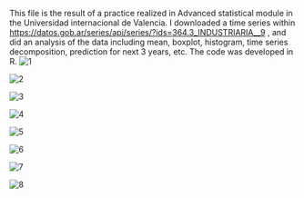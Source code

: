 This file is the result of a practice realized in Advanced statistical module in the Universidad internacional de Valencia.
I downloaded a time series within https://datos.gob.ar/series/api/series/?ids=364.3_INDUSTRIARIA__9 , and did an analysis of the data including mean, boxplot, histogram, time series decomposition, prediction for next 3 years, etc.
The code was developed in R.
![1](https://github.com/marielabvargas/timeseries/assets/1233695/ae0c605e-0c99-43e7-8728-79b7c7f88944)

![2](https://github.com/marielabvargas/timeseries/assets/1233695/8e1f0ba0-a267-443f-828a-fa6fc7198e29)

![3](https://github.com/marielabvargas/timeseries/assets/1233695/0d63c6df-c669-4dad-bccd-a712def4c40f)

![4](https://github.com/marielabvargas/timeseries/assets/1233695/24027a72-537b-478e-a2d2-4231787856ea)

![5](https://github.com/marielabvargas/timeseries/assets/1233695/f36f9d78-7ae0-4dc0-b41f-e7c07ad2916c)

![6](https://github.com/marielabvargas/timeseries/assets/1233695/d819db72-b770-4499-9c94-4e569a357c7e)

![7](https://github.com/marielabvargas/timeseries/assets/1233695/229f615b-bb48-4dba-8976-2631bbe9212f)

![8](https://github.com/marielabvargas/timeseries/assets/1233695/ef3d3b08-be38-45e7-8f8d-e338c7e9b626)
